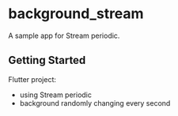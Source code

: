 # background_stream

A sample app for Stream periodic.

## Getting Started

Flutter project:

- using Stream periodic
- background randomly changing every second

